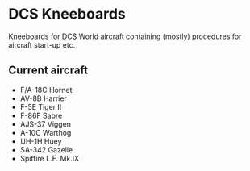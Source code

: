 # DCS Kneeboards
Kneeboards for DCS World aircraft containing (mostly) procedures for aircraft start-up etc.

## Current aircraft
* F/A-18C Hornet
* AV-8B Harrier
* F-5E Tiger II
* F-86F Sabre
* AJS-37 Viggen
* A-10C Warthog
* UH-1H Huey
* SA-342 Gazelle
* Spitfire L.F. Mk.IX
